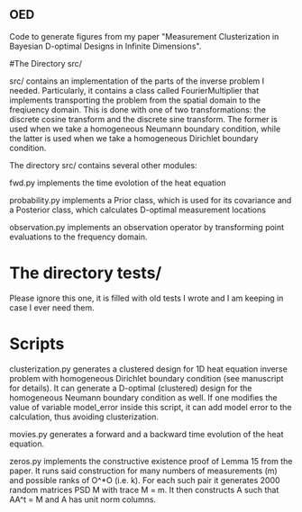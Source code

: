 ## OED

Code to generate figures from my paper "Measurement Clusterization in Bayesian
D-optimal Designs in Infinite Dimensions".

#The Directory src/

src/ contains an implementation of the parts of the inverse
problem I needed. Particularly, it contains a class called
FourierMultiplier that implements transporting the problem from the
spatial domain to the freqiuency domain. This is done with one of two
transformations: the discrete cosine transform and the discrete sine
transform. The former is used when we take a homogeneous Neumann
boundary condition, while the latter is used when we take a
homogeneous Dirichlet boundary condition.

The directory src/ contains several other modules:

fwd.py implements the time evolotion of the heat equation

probability.py implements a Prior class, which is used for its
covariance and a Posterior class, which calculates D-optimal measurement
locations

observation.py implements an observation operator by transforming
point evaluations to the frequency domain.

# The directory tests/

Please ignore this one, it is filled with old tests I wrote and I am
keeping in case I ever need them.


# Scripts

clusterization.py generates a clustered design for 1D heat equation
inverse problem with homogeneous Dirichlet boundary condition (see
manuscript for details). It can generate a D-optimal (clustered)
design for the homogeneous Neumann boundary condition as well. If one
modifies the value of variable model_error inside this script, it can
add model error to the calculation, thus avoiding clusterization.

movies.py generates a forward and a backward time evolution of the
heat equation.

zeros.py implements the constructive existence proof of Lemma 15 from
the paper. It runs said construction for many numbers of measurements
(m) and possible ranks of O^*O (i.e. k). For each such pair it
generates 2000 random matrices PSD M with trace M = m. It then
constructs A such that AA^t = M and A has unit norm columns.	
